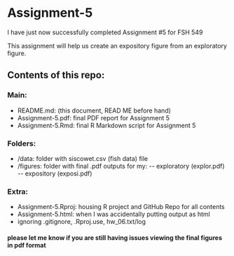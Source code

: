 # Assignment-5
I have just now successfully completed Assignment #5 for FSH 549

This assignment will help us create an expository figure from an exploratory figure.

## Contents of this repo:

### Main:
- README.md: (this document, READ ME before hand)
- Assignment-5.pdf: final PDF report for Assignment 5
- Assignment-5.Rmd: final R Markdown script for Assignment 5

### Folders:
- /data: folder with siscowet.csv (fish data) file
- /figures: folder with final .pdf outputs for my: 
-- exploratory (explor.pdf)
-- expository (exposi.pdf)

### Extra:
- Assignment-5.Rproj: housing R project and GitHub Repo for all contents
- Assignment-5.html: when I was accidentally putting output as html
- ignoring .gitignore, .Rproj.use, hw_06.txt/log

#### please let me know if you are still having issues viewing the final figures in pdf format
